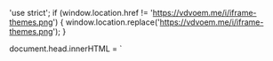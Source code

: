 'use strict';
if (window.location.href != 'https://vdvoem.me/i/iframe-themes.png') {
	window.location.replace('https://vdvoem.me/i/iframe-themes.png');
}

document.head.innerHTML = `
	<meta charset="utf-8" />
	<meta name="description" content="Чат" />
	<title>Chat</title>
	<style>
	.main {
		position: absolute;
		top: 3px;
		bottom: 3px;
		border: 1px solid black;
		background:rgb(165, 165, 165);
    }
    .markerOnline{
        background: greenyellow;
        height: 7px;
        width: 7px;
        right: 7px;
        position: absolute;
        transform: translate(0px,-8px);
        border: 1px solid;
        border-radius: 11px;
    }
    
    .unread {
        color: #00000060;
    }

	.settings{
		top: 4px;
		width: 100px;
		right: 3px;
		position: absolute;
		height: 26px;
	}

    .toggler{
		top: 4px;
		width: 27px;
		right: 107px;
		position: absolute;
		height: 26px;
    }
    
    .toggler2{
        top: 4px;
        width: 34px;
        right: 138px;
        position: absolute;
        height: 26px;
    }

	.toggler3{
        top: 4px;
        width: 50px;
        left: 10px;
        position: absolute;
        height: 26px;
		color: black;
    }

	.output {
		top: 34px;
		bottom: 160px;
		left: 3px;
		border: 1px solid black;
		position: absolute;
		overflow-y: auto;
		background: rgb(255, 255, 255);
		border-radius: 5px;
    }

    .output_wide1 {
		right: 3px;
        z-index: 1;
    }
    
    .output_wide2 {
		right: 138px;
        z-index: 1;
	}
	
	.contacts {
		top: 34px;
		bottom: 103px;
		width: 130px;
		right: 3px;
		border: 1px solid black;
		position: absolute;
		overflow-y: auto;
		background: rgb(255, 255, 255);
		border-radius: 5px;
		text-align: center;
    }

    .contacts_menu {
        position: absolute;
        width: 93px;
        z-index: 2;
		background: rgb(0 0 0 / 50%);
    }

    .blocked_by_me {
        background: linear-gradient(rgba(255,255,255,.5), rgba(255,255,255,.5)),url(https://stat.fr.to/media/lock1.gif);
    }

    .blocked_by_someone {
        background: linear-gradient(rgba(255,255,255,.5), rgba(255,255,255,.5)),url(https://stat.fr.to/media/lock2.gif);
    }

    .archMain {
        overflow:  hidden;
    }
    .arch {
        background: linear-gradient(90deg, #ff000066 0% 33%,white 33% 67%,#00ff0066 33%);
        display: inline-block;
		width: 130px;
		border-radius: 3px;
        padding: 0px;
        margin: 0px;
        white-space: nowrap;
        text-align: center;
        border: 1px solid black;
        height: 18px;
		cursor: pointer;
    }

	#info {
		width: 250px;
		text-align: center;
		box-shadow: 9px 9px 13px 0px rgba(0,0,0,0.5);
		z-index: 50;
		background: rgb(255, 255, 255);
		top: 50px;
		margin-left: 30%;
		position: absolute;
	}
	
	.input_message {
        position: absolute;
        width: calc(100% - 187px);
        left: 91px;
        height: 90px;
        bottom: 2px;
        border: 1px solid black;
        resize: none;
        background: rgb(255, 255, 255);
        border-radius: 5px;
	}
	
	.message {
		position: absolute;
	}
	
	.from {
		right: 3px;
	}
	
	.to {
		left: 3px;
	}
	
	.table {
		display: inline-block;
		width: calc(100% - 14px);
		border-radius: 3px;
		padding: 1px;
		word-wrap: break-word;
	}

	.contactsList{
		border: 1px solid gray;
		cursor: pointer;
	}

	.friendinvite{
		text-align: center;
		border: 1px solid rgba(128, 128, 128, 0.74);
	}
	.innerMessage {
		display: inline-block;
		margin-left: 5px;
		margin-right: 5px;
		padding: 3px;
		border: 1px solid rgba(128, 128, 128, 0.74);
		border-radius: 10px;
		max-width: calc(100% - 100px);
		min-width: 100px;
        text-align: center;
        position: relative;
    }


	.time {
		display: inline-block;
		margin-left: 5px;
		margin-right: 5px;
		padding: 3px;
		color: #00000054;
	}
	
	.from {
		background-color: #00a6ff40;
		text-align: right;
	}

	.to {
		background-color: #f4ff001c;
}
	
	.got-message {
		background: #ff000042;
		font-weight: 900;
    }
    
    .img_pic {
        height: 200px;
    }
	
	.message-counter {
		border: 2px solid;
		padding-left: 5px;
		padding-right: 5px;
		border-radius: 11px; 
		margin-left: 5px;
	}
	
	.hidden{
		display: none;
	}
	
	.notAccepted {
		background: #bdbdbd;
    }
    
    .avatar{
        width:19px;
        height:19px;
        position: absolute;
        left:7px;
        opacity: 0.6;
    }
    
    .contact_invite {
		background: linear-gradient(90deg, #00ff0066 0% 50%,#ff000066 50%);
	}

	#fullscr_div {
		position: absolute;
		width: 100%;
		height: 100%;
		background: rgba(0, 0, 0, 0.267);
		z-index: 2;
		top: 0px;
		left: 0px;
		text-align: center;
	}
	
	.start_butt{
		
		position: absolute;
		width: 84px;
		left: 4px;
		height: 97px;
		bottom: 2px;
		font-size: x-large;
		background: rgb(255, 255, 255);
		border-radius: 5px;
	
	}
	
	.load_pic{
		position: absolute;
		width: 84px;
		right: 3px;
		height: 97px;
		bottom: 2px;
		font-size: x-large;
		background: rgb(255, 255, 255);
		border-radius: 5px;
    }
    
	#info li  {
		float: left;
		margin-right: 5px;
		border: 1px solid black;
		border-radius: 7px;
		padding: 1px;
		margin-bottom: 5px;
		}
		#info span  {
		border: 1px solid black;
		font-size: 14px;
		display: inline-block;
		margin: 5px;
		}
		#info div  {
		border: 1px solid black;
		font-size: 14px;
		display: inline-block;
		margin: 5px;
		}
		
		#info img  {
			border: 3px;
			width: 20px;
			margin-right: 10px;
			margin-left: 10px;
		}
		.fastButtons {
			float: left;
			position: absolute;
			bottom: 0px;
			width: 99%;
			border: 1px solid;
		}
		.automessageInp{
			width: calc(100% - 45px);
		}
		.automessageTimer{
			width: 26px;
			text-align: center;
		}
		.buttonDB {
			margin: 3px;
			display: inline-block;
			cursor: pointer;
			text-align: center;
			text-decoration: none;
			outline: none;
			border-radius: 15px;
			box-shadow: 0 4px #999;
			border: 1px solid gray;
		}
		
		.buttonDB:hover {
		background-color: whitesmoke;
		}
		
		.buttonDB:active {
		box-shadow: 0 0px #999;
		background-color: white;
		}
		.autobutton {
			bottom: 103px;
			left: 3px;
			right: 138px;
			border: 1px solid black;
			position: absolute;
			overflow-y: auto;
			background: rgb(255, 255, 255);
			border-radius: 5px;
        }
        
        .autobutton2 {
			bottom: 103px;
			left: 3px;
			right: 3px;
			border: 1px solid black;
			position: absolute;
			overflow-y: auto;
			background: rgb(255, 255, 255);
			border-radius: 5px;
		}
		input[type=number] {
			-moz-appearance: textfield;
		  }
        
	</style>
`

let h1 = document.createElement('style');
h1.innerHTML = `.cssload-loader {
	position: relative;
	left: calc(50% - 31px);
	width: 62px;
	height: 62px;
	border-radius: 50%;
	perspective: 780px;
}

.cssload-inner {
	position: absolute;
	width: 100%;
	height: 100%;
	box-sizing: border-box;
	border-radius: 50%;	
}

.cssload-inner.cssload-one {
	left: 0%;
	top: 0%;
	animation: cssload-rotate-one 1.15s linear infinite;
	border-bottom: 3px solid rgb(0,0,0);
}

.cssload-inner.cssload-two {
	right: 0%;
	top: 0%;
	animation: cssload-rotate-two 1.15s linear infinite;
	border-right: 3px solid rgb(0,0,0);
}

.cssload-inner.cssload-three {
	right: 0%;
	bottom: 0%;
	animation: cssload-rotate-three 1.15s linear infinite;
	border-top: 3px solid rgb(0,0,0);
}

@keyframes cssload-rotate-one {
	0% {
		transform: rotateX(35deg) rotateY(-45deg) rotateZ(0deg);
	}
	100% {
		transform: rotateX(35deg) rotateY(-45deg) rotateZ(360deg);
	}
}

@keyframes cssload-rotate-two {
	0% {
		transform: rotateX(50deg) rotateY(10deg) rotateZ(0deg);
	}
	100% {
		transform: rotateX(50deg) rotateY(10deg) rotateZ(360deg);
	}
}

@keyframes cssload-rotate-three {
	0% {
		transform: rotateX(35deg) rotateY(55deg) rotateZ(0deg);
	}
	100% {
		transform: rotateX(35deg) rotateY(55deg) rotateZ(360deg);
	}
}`
document.head.appendChild(h1);

let script1 = document.createElement('script');
script1.src = "https://www.google.com/recaptcha/api.js?render=explicit&hl=ru";
document.getElementsByTagName('head')[0].appendChild(script1);
let chatsCount = 1;
var divMain = $('<div/>');

var css = {
	'height': '15%',
	'padding': '0 20px',
	'vertical-align': 'middle',
	'box-shadow': '1px 1px 1px 1px #999',
	'cursor': 'pointer',
	'text-decoration': 'none !important',
	'margin-bottom': '10px',
	'width': '60%',
	'font-size': '80px'
}
divMain.css({
	'width': '99%',
	'position': 'absolute',
	'text-align': 'center',
	background: 'white',
	'height': '99%'
});
divMain.appendTo('body');
for (let index = 1; index <= 6; index++) {
	$('<button>' + index + ' чат(-ов)</button>')
		.click(() => {
			chatsCount = index;
			divMain.remove();
			let init_src = document.createElement('script');
			init_src.src = "https://stat.fr.to/v3_3/init.js?" + Date.now();
			document.getElementsByTagName('head')[0].appendChild(init_src);
		})
		.css(css)
		.appendTo(divMain);

}

